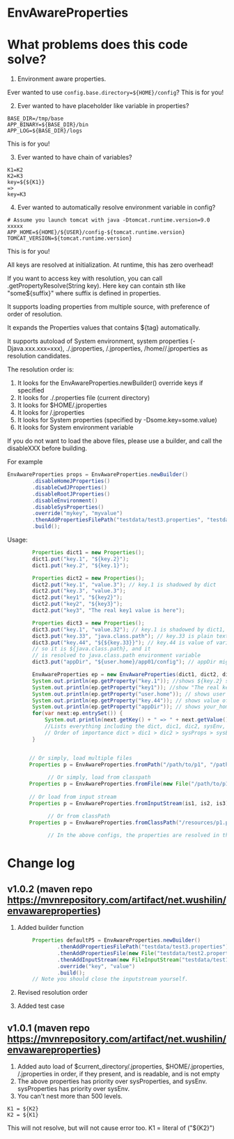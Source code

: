 # EnvAwareProperties
# What problems does this code solve?
1. Environment aware properties.

Ever wanted to use `config.base.directory=${HOME}/config`? This is for you!


2. Ever wanted to have placeholder like variable in properties?
```
BASE_DIR=/tmp/base
APP_BINARY=${BASE_DIR}/bin
APP_LOG=${BASE_DIR}/logs
```
This is for you!

3. Ever wanted to have chain of variables?
```
K1=K2
K2=K3
key=${${K1}}
=>
key=K3
```

4. Ever wanted to automatically resolve environment variable in config?
```
# Assume you launch tomcat with java -Dtomcat.runtime.version=9.0 xxxxx
APP_HOME=${HOME}/${USER}/config-${tomcat.runtime.version}
TOMCAT_VERSION=${tomcat.runtime.version}
```

This is for you!

All keys are resolved at initialization. At runtime, this has zero overhead!

If you want to access key with resolution, you can call .getPropertyResolve(String key).
Here key can contain sth like "some${suffix}" where suffix is defined in properties.

It supports loading properties from multiple source, with preference of order of resolution.

It expands the Properties values that contains ${tag} automatically.

It supports autoload of System environment, system properties (-Djava.xxx.xxx=xxx),
./.jproperties, /.jproperties, /home/<user>/.jproperties as resolution candidates.

The resolution order is:
1. It looks for the EnvAwareProperties.newBuilder() override keys if specified
2. It looks for ./.properties file (current directory)
3. It looks for $HOME/.jproperties
4. It looks for /.jproperties
5. It looks for System properties (specified by -Dsome.key=some.value)
6. It looks for System environment variable

If you do not want to load the above files, please use a builder, and call the disableXXX before building.

For example
```java
EnvAwareProperties props = EnvAwareProperties.newBuilder()
        .disableHomeJProperties()
        .disableCwdJProperties()
        .disableRootJProperties()
        .disableEnvironment()
        .disableSysProperties()
        .override("mykey", "myvalue")
        .thenAddPropertiesFilePath("testdata/test3.properties", "testdata/test4.properties")
        .build();
```

Usage:

```java
        Properties dict1 = new Properties();
        dict1.put("key.1", "${key.2}");
        dict1.put("key.2", "${key.1}");

        Properties dict2 = new Properties();
        dict2.put("key.1", "value.3"); // key.1 is shadowed by dict
        dict2.put("key.3", "value.3");
        dict2.put("key1", "${key2}");
        dict2.put("key2", "${key3}");
        dict2.put("key3", "The real key1 value is here");

        Properties dict3 = new Properties();
        dict3.put("key.1", "value.32"); // key.1 is shadowed by dict1, it is useless here
        dict3.put("key.33", "java.class.path"); // key.33 is plain text value java.class.path
        dict3.put("key.44", "${${key.33}}"); // key.44 is value of variable referenced by key.33,
        // so it is ${java.class.path}, and it
        // is resolved to java.class.path environment variable
        dict3.put("appDir", "${user.home}/app01/config"); // appDir might be resolved to /home/ubuntu/app01/config, for example

        EnvAwareProperties ep = new EnvAwareProperties(dict1, dict2, dict3);
        System.out.println(ep.getProperty("key.1")); //shows ${key.2} since it has a circular reference!
        System.out.println(ep.getProperty("key1")); //show "The real key1 value is here" since it is resolved!
        System.out.println(ep.getProperty("user.home")); // shows user home directory
        System.out.println(ep.getProperty("key.44")); // shows value of env java.class.path, it resolves the chain!
        System.out.println(ep.getProperty("appDir")); // shows your_home_dir/app01/config
        for(var next:ep.entrySet()) {
            System.out.println(next.getKey() + " => " + next.getValue());
            //Lists everything including the dict, dic1, dic2, sysEnv, sysProps!
            // Order of importance dict > dic1 > dic2 > sysProps > sysEnv!
        }


       // Or simply, load multiple files
       Properties p = EnvAwareProperties.fromPath("/path/to/p1", "/path/to/p2");
	
			 // Or simply, load from classpath
       Properties p = EnvAwareProperties.fromFile(new File("/path/to/p1"), new File("/path/to/p2"));
 
       // Or load from input stream
       Properties p = EnvAwareProperties.fromInputStream(is1, is2, is3);

			 // Or from classPath
       Properties p = EnvAwareProperties.fromClassPath("/resources/p1.properties", "/resources/p2.properties");
			
			 // In the above configs, the properties are resolved in the order. Most important properties loads first

```

# Change log
## v1.0.2 (maven repo https://mvnrepository.com/artifact/net.wushilin/envawareproperties)
1. Added builder function
```java
        Properties defaultP5 = EnvAwareProperties.newBuilder()
                .thenAddPropertiesFilePath("testdata/test3.properties")
                .thenAddPropertiesFile(new File("testdata/test2.properties"))
                .thenAddInputStream(new FileInputStream("testdata/test1.properties"))
                .override("key", "value")
                .build();
        // Note you should close the inputstream yourself.
```

2. Revised resolution order

3. Added test case
## v1.0.1 (maven repo https://mvnrepository.com/artifact/net.wushilin/envawareproperties)
1. Added auto load of $current_directory/.jproperties, $HOME/.jproperties, /.jproperties in order, if they present, and is readable, and is not empty
2. The above properties has priority over sysProperties, and sysEnv. sysProperties has priority over sysEnv.
3. You can't nest more than 500 levels. 
```
K1 = ${K2}
K2 = ${K1}
```
This will not resolve, but will not cause error too. K1 = literal of ("${K2}")
